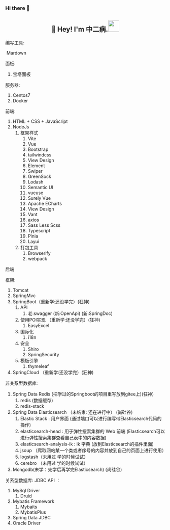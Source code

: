 ### Hi there 👋

<h2 align="center">👋 Hey! I'm 中二病.<img src="https://media.giphy.com/media/WUlplcMpOCEmTGBtBW/giphy.gif" width="35"></h2>

编写工具:

​	Mardown

面板:

1. 宝塔面板

服务器:

1. Centos7
2. Docker

前端:

1. HTML + CSS + JavaScript
2. NodeJs
   1. 框架样式
      1. Vite
      2. Vue
      3. Bootstrap
      4. tailwindcss
      5. View Design
      6. Element
      7. Swiper
      8. GreenSock
      9. Lodash
      10. Semantic UI
      11. vueuse
      12. Surely Vue
      13. Apache ECharts
      14. View Design
      15. Vant
      16. axios
      17. Sass Less Scss
      18. Typescript
      19. Pinia
      20. Layui
   2. 打包工具
      1. Browserify
      2. webpack

后端

框架:

1.  Tomcat
2.  SpringMvc
3.  SpringBoot（重新学:还没学完）(狂神)
    1. API
       1. 老:swagger	(新:OpenApi) (新:SpringDoc)
    2. 使用POI实现 （重新学:还没学完）(狂神)
       1. EasyExcel
    3. 国际化
       1. i18n
    4. 安全
       1. Shiro
       2. SpringSecurity
    5. 模板引擎
       1. thymeleaf
4.  SpringCloud （重新学:还没学完）(狂神)

非关系型数据库:

1.  Spring Data Redis (把学过的Springboot的项目重写放到gitee上)(狂神)
    1. redis (数据缓存)
    2. redis-stack
2.  Spring Data Elasticsearch （未结束: 还在进行中） (尚硅谷)
    1. Elastic Stack : 用户界面  (通过端口可以进行编写带Elasticsearch代码的操作)
    2. elasticsearch-head : 用于弹性搜索集群的 Web 前端 (Elasticsearch可以进行弹性搜索集群查看自己表中的内容数据)
    3. elasticsearch-analysis-ik : ik 字典 (放到Elasticsearch的插件里面)
    4. jsoup （爬取网站某一个类或者序号的内容并放到自己的页面上进行使用）
    5. logstash（未用过 学的时候试试）
    6. cerebro （未用过 学的时候试试）
3.  Mongodb(未学：先学后再学完Elasticsearch) (尚硅谷)

关系型数据库: 	JDBC API ：

1.  MySql Driver  
    1.  Druid
2.  Mybatis Framework 
    1. Mybaits
    2. MybatisPlus
3.  Spring Data JDBC
4.  Oracle Driver

